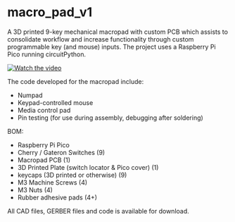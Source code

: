 # macro_pad_v1
A 3D printed 9-key mechanical macropad with custom PCB which assists to consolidate workflow and increase functionality through custom programmable key (and mouse) inputs. 
The project uses a Raspberry Pi Pico running circuitPython.

[![Watch the video](https://drive.google.com/file/d/1JtxG1Txgs7Nvbpd6cO5NVG3rePH4FL3q/view?usp=sharing)](https://www.youtube.com/watch?v=quoq31Pnqx4&ab_channel=IshanMelwani)

The code developed for the macropad include:
- Numpad
- Keypad-controlled mouse
- Media control pad
- Pin testing (for use during assembly, debugging after soldering)


BOM:
- Raspberry Pi Pico                                
- Cherry / Gateron Switches (9)
- Macropad PCB (1)
- 3D Printed Plate (switch locator & Pico cover) (1)
- keycaps (3D printed or otherwise) (9)
- M3 Machine Screws (4)
- M3 Nuts (4)
- Rubber adhesive pads (4+)


All CAD files, GERBER files and code is available for download. 

